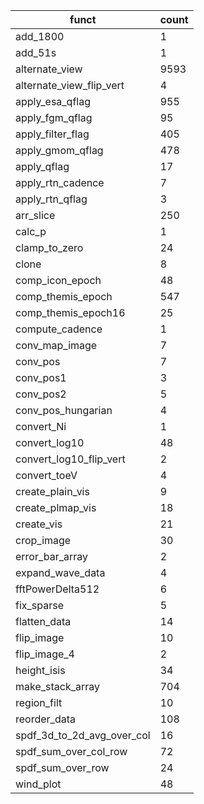 | funct | count |
| ---- | ---- |
| add_1800 | 1|
| add_51s | 1|
| alternate_view | 9593|
| alternate_view_flip_vert | 4|
| apply_esa_qflag | 955|
| apply_fgm_qflag | 95|
| apply_filter_flag | 405|
| apply_gmom_qflag | 478|
| apply_qflag | 17|
| apply_rtn_cadence | 7|
| apply_rtn_qflag | 3|
| arr_slice | 250|
| calc_p | 1|
| clamp_to_zero | 24|
| clone | 8|
| comp_icon_epoch | 48|
| comp_themis_epoch | 547|
| comp_themis_epoch16 | 25|
| compute_cadence | 1|
| conv_map_image | 7|
| conv_pos | 7|
| conv_pos1 | 3|
| conv_pos2 | 5|
| conv_pos_hungarian | 4|
| convert_Ni | 1|
| convert_log10 | 48|
| convert_log10_flip_vert | 2|
| convert_toeV | 4|
| create_plain_vis | 9|
| create_plmap_vis | 18|
| create_vis | 21|
| crop_image | 30|
| error_bar_array | 2|
| expand_wave_data | 4|
| fftPowerDelta512 | 6|
| fix_sparse | 5|
| flatten_data | 14|
| flip_image | 10|
| flip_image_4 | 2|
| height_isis | 34|
| make_stack_array | 704|
| region_filt | 10|
| reorder_data | 108|
| spdf_3d_to_2d_avg_over_col | 16|
| spdf_sum_over_col_row | 72|
| spdf_sum_over_row | 24|
| wind_plot | 48|

